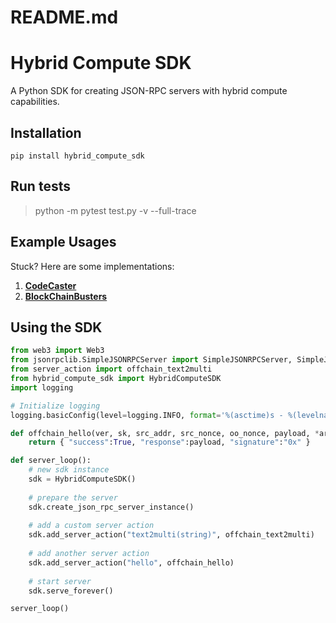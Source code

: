 # README.md
# Hybrid Compute SDK

A Python SDK for creating JSON-RPC servers with hybrid compute capabilities.

## Installation

```
pip install hybrid_compute_sdk
```

## Run tests

> python -m pytest test.py -v --full-trace

## Example Usages

Stuck? Here are some implementations: 
1. **[CodeCaster](https://github.com/bobanetwork/aa-hc-CodeCaster)** 
2. **[BlockChainBusters](https://github.com/bobanetwork/boba-blockchain-busters)**


## Using the SDK

```python
from web3 import Web3
from jsonrpclib.SimpleJSONRPCServer import SimpleJSONRPCServer, SimpleJSONRPCRequestHandler
from server_action import offchain_text2multi
from hybrid_compute_sdk import HybridComputeSDK
import logging

# Initialize logging
logging.basicConfig(level=logging.INFO, format='%(asctime)s - %(levelname)s - %(message)s')

def offchain_hello(ver, sk, src_addr, src_nonce, oo_nonce, payload, *args):
    return { "success":True, "response":payload, "signature":"0x" }

def server_loop():
    # new sdk instance
    sdk = HybridComputeSDK()
    
    # prepare the server
    sdk.create_json_rpc_server_instance()
    
    # add a custom server action
    sdk.add_server_action("text2multi(string)", offchain_text2multi)
    
    # add another server action
    sdk.add_server_action("hello", offchain_hello)
    
    # start server
    sdk.serve_forever()

server_loop()
```
